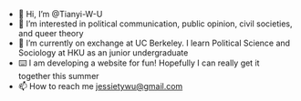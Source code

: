- 👋 Hi, I’m @Tianyi-W-U
- 👀 I’m interested in political communication, public opinion, civil societies, and queer theory
- 🌱 I’m currently on exchange at UC Berkeley. I learn Political Science and Sociology at HKU as an junior undergraduate
- ⌨️ I am developing a website for fun! Hopefully I can really get it together this summer
- 📫 How to reach me jessietywu@gmail.com

<!---
Tianyi-W-U/Tianyi-W-U is a ✨ special ✨ repository because its `README.md` (this file) appears on your GitHub profile.
You can click the Preview link to take a look at your changes.
--->
